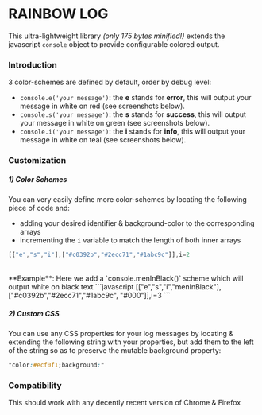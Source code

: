 RAINBOW LOG
============


This ultra-lightweight library _(only 175 bytes minified!)_ extends the javascript `console` object to provide configurable colored output.

### Introduction  
3 color-schemes are defined by default, order by debug level:

  - ```console.e('your message')```: the **e** stands for **error**, this will output your message in white on red (see screenshots below).
  - ```console.s('your message')```: the **s** stands for **success**, this will output your message in white on green (see screenshots below).
  - ```console.i('your message')```: the **i** stands for **info**, this will output your message in white on teal (see screenshots below).

    
    
### Customization

##### 1) Color Schemes
You can very easily define more color-schemes by locating the following piece of code and:

  - adding your desired identifier & background-color to the corresponding arrays
  - incrementing the `i` variable to match the length of both inner arrays
```javascript
[["e","s","i"],["#c0392b","#2ecc71","#1abc9c"]],i=2
```
<br/>
**Example**:
Here we add a `console.menInBlack()` scheme which will output white on black text
```javascript
[["e","s","i","menInBlack"],["#c0392b","#2ecc71","#1abc9c", "#000"]],i=3
```

##### 2) Custom CSS
You can use any CSS properties for your log messages by locating & extending the following string with your properties, but add them to the left of the string so as to preserve the mutable background property:
```css
"color:#ecf0f1;background:"
```

   

### Compatibility
This should work with any decently recent version of Chrome & Firefox
